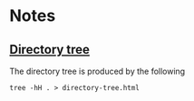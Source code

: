 # Notes

## [Directory tree](directory-tree.html)

The directory tree is produced by the following

    tree -hH . > directory-tree.html
